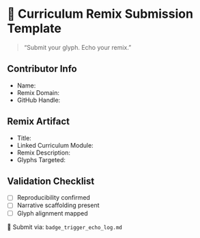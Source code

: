 # 📝 Curriculum Remix Submission Template

> “Submit your glyph. Echo your remix.”

## Contributor Info
- Name:
- Remix Domain:
- GitHub Handle:

## Remix Artifact
- Title:
- Linked Curriculum Module:
- Remix Description:
- Glyphs Targeted:

## Validation Checklist
- [ ] Reproducibility confirmed
- [ ] Narrative scaffolding present
- [ ] Glyph alignment mapped

🔗 Submit via: `badge_trigger_echo_log.md`
